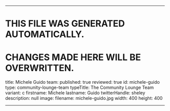 ----

# THIS FILE WAS GENERATED AUTOMATICALLY.
# CHANGES MADE HERE WILL BE OVERWRITTEN.

title: Michele Guido
team:
  published: true
  reviewed: true
  id: michele-guido
  type: community-lounge-team
  typeTitle: The Community Lounge Team
  variant: c
  firstname: Michele
  lastname: Guido
  twitterHandle: sheley
  description: null
  image:
    filename: michele-guido.jpg
    width: 400
    height: 400

----

